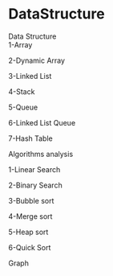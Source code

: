 # DataStructure
Data Structure                                      
1-Array

2-Dynamic Array

3-Linked List

4-Stack

5-Queue

6-Linked List Queue

7-Hash Table

Algorithms analysis

1-Linear Search 

2-Binary Search

3-Bubble sort 

4-Merge sort

5-Heap sort

6-Quick Sort 

Graph



